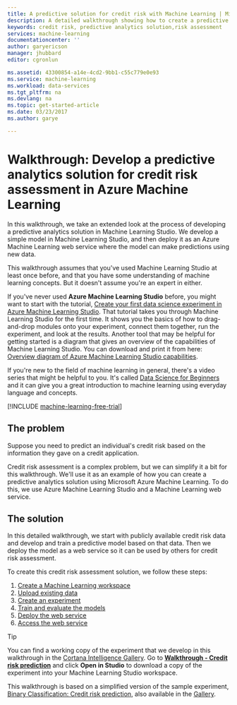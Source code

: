 ```yaml
---
title: A predictive solution for credit risk with Machine Learning | Microsoft Docs
description: A detailed walkthrough showing how to create a predictive analytics solution for credit risk assessment in Azure Machine Learning Studio.
keywords: credit risk, predictive analytics solution,risk assessment
services: machine-learning
documentationcenter: ''
author: garyericson
manager: jhubbard
editor: cgronlun

ms.assetid: 43300854-a14e-4cd2-9bb1-c55c779e0e93
ms.service: machine-learning
ms.workload: data-services
ms.tgt_pltfrm: na
ms.devlang: na
ms.topic: get-started-article
ms.date: 03/23/2017
ms.author: garye

---
```

# Walkthrough: Develop a predictive analytics solution for credit risk assessment in Azure Machine Learning

In this walkthrough, we take an extended look at the process of developing a predictive analytics solution in Machine Learning Studio. We develop a simple model in Machine Learning Studio, and then deploy it as an Azure Machine Learning web service where the model can make predictions using new data. 

This walkthrough assumes that you've used Machine Learning Studio at least once before, and that you have some understanding of machine learning concepts. But it doesn't assume you're an expert in either.

If you've never used **Azure Machine Learning Studio** before, you might want to start with the tutorial, [Create your first data science experiment in Azure Machine Learning Studio](machine-learning-create-experiment.md). That tutorial takes you through Machine Learning Studio for the first time. It shows you the basics of how to drag-and-drop modules onto your experiment, connect them together, run the experiment, and look at the results. Another tool that may be helpful for getting started is a diagram that gives an overview of the capabilities of Machine Learning Studio. You can download and print it from here: [Overview diagram of Azure Machine Learning Studio capabilities](machine-learning-studio-overview-diagram.md).
 
If you're new to the field of machine learning in general, there's a video series that might be helpful to you. It's called [Data Science for Beginners](machine-learning-data-science-for-beginners-the-5-questions-data-science-answers.md) and it can give you a great introduction to machine learning using everyday language and concepts.


[!INCLUDE [machine-learning-free-trial](../../../includes/machine-learning-free-trial.md)]
 

## The problem

Suppose you need to predict an individual's credit risk based on the information they gave on a credit application.  

Credit risk assessment is a complex problem, but we can simplify it a bit for this walkthrough. We'll use it as an example of how you can create a predictive analytics solution using Microsoft Azure Machine Learning. To do this, we use Azure Machine Learning Studio and a Machine Learning web service.  

## The solution

In this detailed walkthrough, we start with publicly available credit risk data and develop and train a predictive model based on that data. Then we deploy the model as a web service so it can be used by others for credit risk assessment.

To create this credit risk assessment solution, we follow these steps:  

1. [Create a Machine Learning workspace](machine-learning-walkthrough-1-create-ml-workspace.md)
2. [Upload existing data](machine-learning-walkthrough-2-upload-data.md)
3. [Create an experiment](machine-learning-walkthrough-3-create-new-experiment.md)
4. [Train and evaluate the models](machine-learning-walkthrough-4-train-and-evaluate-models.md)
5. [Deploy the web service](machine-learning-walkthrough-5-publish-web-service.md)
6. [Access the web service](machine-learning-walkthrough-6-access-web-service.md)

> [!TIP] 
> You can find a working copy of the experiment that we develop in this walkthrough in the [Cortana Intelligence Gallery](https://gallery.cortanaintelligence.com). Go to **[Walkthrough - Credit risk prediction](https://gallery.cortanaintelligence.com/Experiment/Walkthrough-Credit-risk-prediction-1)** and click **Open in Studio** to download a copy of the experiment into your Machine Learning Studio workspace.
> 
> This walkthrough is based on a simplified version of the sample experiment,
[Binary Classification: Credit risk prediction](http://go.microsoft.com/fwlink/?LinkID=525270), also available in the [Gallery](http://gallery.cortanaintelligence.com/).

